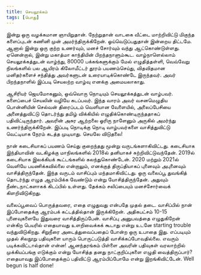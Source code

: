 ```yaml
---
title: செயலூக்கம்
tags: [பொது]
---
```


இன்று ஒரு வழக்கமான ஞாயிறுதான். நேற்றுதான் வாடகை வீட்டை மாற்றிவிட்டு மிகுந்த களைப்புடன் கணினி முன் அமர்ந்திருக்கிறேன். ஓய்வெடுப்பதுதான் இன்றைய திட்டமே. ஆனால் இன்று ஒரு குற்ற உணர்வும், மனச் சோர்வும் வந்து ஆட்கொண்டுள்ளது. ஏனென்றால், இன்று மகாத்மா காந்தியின் பிறந்தநாளும்கூட. வாழ்நாளெல்லாம் செயலூக்கத்துடன் வாழ்ந்து, 80000 பக்கங்களுக்கும் மேல் எழுதித்தள்ளி, வெவ்வேறு நிலங்களில் பல ஆயிரம் கிலோமீட்டர் தூரம் பயணம்செய்து, விதவிதமான மனிதர்களைச் சந்தித்து அவர்களுடன் உரையாடிக்கொண்டே இருந்தவர். அவர் பிறந்தநாளில் இப்படி செயலற்ற வாழ்வு எனக்கு அமையலாகாது.

ஆசிரியர் ஜெயமோகனும், ஒவ்வொரு நொடியும் செயலூக்கத்துடன் வாழ்பவர். களைப்பைச் செயலின் வழியே கடப்பவர். இந்த வாரம் அவர் வசனமெழுதிய பொன்னியின் செல்வன் திரைப்படம் வெளியான வேளையில், அலைப்பேசியை அனைத்துவிட்டு தொடர்ந்து தமிழ் விக்கியில் எழுதிக்கொண்டிருந்ததாகப் பதிவிட்டிருந்தார். அவரின் அசுர ஆற்றலை ஓரிரு நாளேனும் அருகில் அமர்ந்து  உணர்ந்திருக்கிறேன். இப்படி நொடிக்கு நொடி வாழ்பவர்களை வாசித்துவிட்டு வெட்டியாக நேரம் கடத்த முடியாது. செயலே விடுதலை!

நான் கடைசியாகப் பயணம் செய்து குறைந்தது மூன்று வருடங்களாகிவிட்டது. கடைசியாக இந்தியாவின் வடகிழக்கு மாநிலங்களில் 2018ல் தனியாகச் சுற்றிவிட்டுவந்தேன்.  2019ல் கடைசியாக இலக்கியக் கூட்டங்களில் கலந்துகொண்டேன். 2020 மற்றும் 2021ல் வெளியே பயணிக்கவில்லை என்றாலும், எனக்குத் திருப்தியாகப் புனைவும் அபுனைவும் வாசித்திருந்தேன். இந்த வருடம் வாசிப்பும் மந்தமாகிவிட்டது. ஒரு வலைப்பூ துவங்கித் தொடர்ந்து எழுத ஆரம்பிக்க வேண்டும் என்று  யோசித்திருந்தேன். அதுவும் நீண்டநாட்களாகக் கிடப்பில் உள்ளது. தேக்கம் சலிப்பையும் மனச்சோர்வைக் கிளறிவிடுகிறது.

வலைப்பூவைப் பொருத்தவரை, எதை எழுதுவது என்பதே முதல் தடை. வாசிப்பில் நான் இப்போதைக்கு ஆரம்பக் கட்டத்தில்தான் இருக்கிறேன். அதிகபட்சம் 10-15 புனைவுகளையே இதுவரை வாசித்திருப்பேன். வாசிப்பு அனுபவத்தை எழுதுகிறேன் என்கிற பெயரில் எதையாவது உளறிவைக்கக் கூடாது என்று உடனே starting trouble வந்துவிடுகிறது. சிறுநீரை அடைத்துவைப்பதைப் போன்ற ஒரு உபாதை இது. எப்படியும் முதல் சிலநூறு பதிவுகளை யாரும் பொருட்படுத்தி வாசிக்கப்போவதில்லை. எவரும் படிக்கவிட்டால்தான் என்ன! ஆனந்தரங்கம் பிள்ளை அவரின் பதிவுகள் வரலாற்றில் முக்கியப்பங்கு எடுக்கும் என்று யோசித்த தனது நாட்குறிப்புகளை எழுதி வைத்திருப்பார்? எதையாவது இப்போதைக்குப் பதிவிட்டு ஆரம்பிப்போமே என்று இறங்கிவிட்டேன். Well begun is half done!
